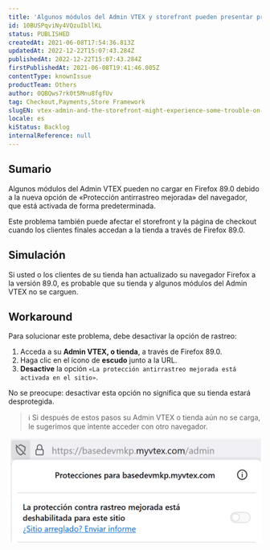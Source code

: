 ```yaml
---
title: 'Algunos módulos del Admin VTEX y storefront pueden presentar problemas en Firefox 89.0'
id: 10BUSPqviNy4VQzuIbllKL
status: PUBLISHED
createdAt: 2021-06-08T17:54:36.813Z
updatedAt: 2022-12-22T15:07:43.284Z
publishedAt: 2022-12-22T15:07:43.284Z
firstPublishedAt: 2021-06-08T19:41:46.005Z
contentType: knownIssue
productTeam: Others
author: 0QBQws7rk0t5Mnu8fgfUv
tag: Checkout,Payments,Store Framework
slugEN: vtex-admin-and-the-storefront-might-experience-some-trouble-on-firefox-89-0
locale: es
kiStatus: Backlog
internalReference: null
---
```


## Sumario

Algunos módulos del Admin VTEX pueden no cargar en Firefox 89.0 debido a la nueva opción de «Protección antirrastreo mejorada» del navegador, que está activada de forma predeterminada.

Este problema también puede afectar el storefront y la página de checkout cuando los clientes finales accedan a la tienda a través de Firefox 89.0.


## Simulación

Si usted o los clientes de su tienda han actualizado su navegador Firefox a la versión 89.0, es probable que su tienda y algunos módulos del Admin VTEX no se carguen.


## Workaround

Para solucionar este problema, debe desactivar la opción de rastreo:
1. Acceda a su __Admin VTEX, o tienda__, a través de Firefox 89.0.
2. Haga clic en el ícono de __escudo__ junto a la URL.
3. __Desactive__ la opción `«La protección antirrastreo mejorada está activada en el sitio»`.

No se preocupe: desactivar esta opción no significa que su tienda estará desprotegida.

>ℹ️ Si después de estos pasos su Admin VTEX o tienda aún no se carga, le sugerimos que intente acceder con otro navegador.

![Firefox bug ES](https://raw.githubusercontent.com/vtexdocs/known-issues/refs/heads/main/docs/es/known-issues/Others/algunos-modulos-del-admin-vtex-y-storefront-pueden-presentar-problemas-en_1.jpg)

